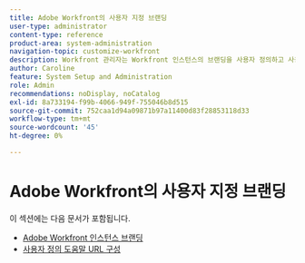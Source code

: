 ```yaml
---
title: Adobe Workfront의 사용자 지정 브랜딩
user-type: administrator
content-type: reference
product-area: system-administration
navigation-topic: customize-workfront
description: Workfront 관리자는 Workfront 인스턴스의 브랜딩을 사용자 정의하고 사용자 지정 도움말 URL을 만들 수 있습니다.
author: Caroline
feature: System Setup and Administration
role: Admin
recommendations: noDisplay, noCatalog
exl-id: 8a733194-f99b-4066-949f-755046b8d515
source-git-commit: 752caa1d94a09871b97a11400d83f28853118d33
workflow-type: tm+mt
source-wordcount: '45'
ht-degree: 0%

---
```


# Adobe Workfront의 사용자 지정 브랜딩

이 섹션에는 다음 문서가 포함됩니다.

* [Adobe Workfront 인스턴스 브랜딩](../../../administration-and-setup/customize-workfront/brand-workfront/brand-your-workfront-instance.md)
* [사용자 정의 도움말 URL 구성](../../../administration-and-setup/customize-workfront/brand-workfront/configure-custom-help-url.md)
